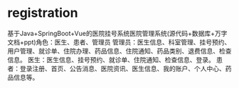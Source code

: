 # registration
基于Java+SpringBoot+Vue的医院挂号系统医院管理系统(源代码+数据库+万字文档+ppt)角色：医生、患者、管理员  管理员：医生信息、科室管理、挂号预约、用户管理、就诊单、住院办理、药品信息、住院通知、药品类别、退费信息、检查信息。 医生：医生信息、挂号预约、就诊单、住院通知、检查信息、登录。 患者：登录注册、首页、公告消息、医院资讯、医生信息、我的账户、个人中心、药品信息等。

